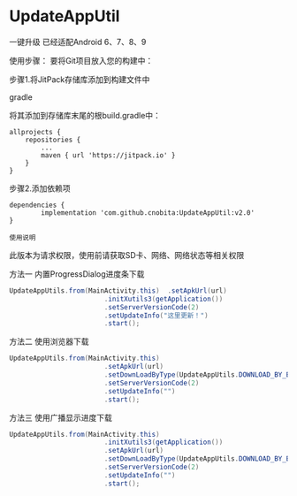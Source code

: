 # UpdateAppUtil
一键升级 已经适配Android 6、7、8、9


使用步骤：
要将Git项目放入您的构建中：

步骤1.将JitPack存储库添加到构建文件中

gradle

将其添加到存储库末尾的根build.gradle中：

	allprojects {
		repositories {
			...
			maven { url 'https://jitpack.io' }
		}
	}
  
步骤2.添加依赖项

	dependencies {
	        implementation 'com.github.cnobita:UpdateAppUtil:v2.0'
	}
	
	使用说明

此版本为请求权限，使用前请获取SD卡、网络、网络状态等相关权限

方法一 内置ProgressDialog进度条下载
```Java
UpdateAppUtils.from(MainActivity.this)  .setApkUrl(url)
                        .initXutils3(getApplication())
                        .setServerVersionCode(2)
                        .setUpdateInfo("这里更新！")
                        .start();
```
方法二 使用浏览器下载
```Java
UpdateAppUtils.from(MainActivity.this)
                        .setApkUrl(url)
                        .setDownLoadByType(UpdateAppUtils.DOWNLOAD_BY_BROWSER)
                        .setServerVersionCode(2)
                        .setUpdateInfo("")
                        .start();
```
方法三 使用广播显示进度下载
```Java
UpdateAppUtils.from(MainActivity.this)
                        .initXutils3(getApplication())
                        .setApkUrl(url)
                        .setDownLoadByType(UpdateAppUtils.DOWNLOAD_BY_BROADCAST)
                        .setServerVersionCode(2)
                        .setUpdateInfo("")
                        .start();
```
